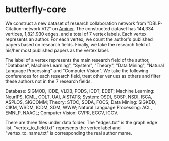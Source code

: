 # butterfly-core
We construct a new dataset of research collaboration network from "DBLP-Citation-network V12" on [Aminer](https://www.aminer.cn/citation). The constructed dataset has 144,334 vertices, 1,821,930 edges, and a total of 7 vertex labels. Each vertex represents an author. For each vertex, we count the author's published papers based on research fields. Finally, we take the research field of his/her most published papers as the vertex label.

The label of a vertex represents the main research field of the author, "Database", Machine Learning", "System", "Theory", "Data Mining", "Natural Language Processing" and "Computer Vision". We take the following conferences for each research field, treat other venues as others and filter these authors not in the 7 research fields.
 
Database: SIGMOD, ICDE, VLDB, PODS, ICDT, EDBT; Machine Learning: NeurIPS, ICML, COLT, UAI, AISTATS; System: OSDI, SOSP, NSDI, ISCA, ASPLOS, SIGCOMM; Theory: STOC, SODA, FOCS; Data Mining: SIGKDD, CIKM, WSDM, ICDM, SDM, WWW; Natural Language Processing: ACL, EMNLP, NAACL; Computer Vision: CVPR, ECCV, ICCV.

There are three files under data folder. The "edges.txt" is the graph edge list, "vertex_to_field.txt" represents the vertex label and "vertex_to_name.txt" is corresponding the real author mame.

